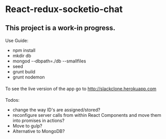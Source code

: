 # React-redux-socketio-chat

## This project is a work-in progress.  

####
Use Guide:
- npm install
- mkdir db
- mongod --dbpath=./db --smallfiles
- seed
- grunt build
- grunt nodemon

####
To see the live version of the app go to http://slackclone.herokuapp.com

####
Todos:
- change the way ID's are assigned/stored?
- reconfigure server calls from within React Components and move them into promises in actions?
- Move to gulp?
- Alternative to MongoDB?

